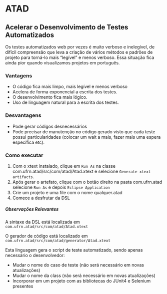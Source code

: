 # ATAD
## Acelerar o Desenvolvimento de Testes Automatizados 

Os testes automatizados web por vezes é muito verboso e inelegível, de difícil compreensão que leva a criação de vários métodos e padrões de projeto para torná-lo mais “legível” e menos verboso. Essa situação fica ainda pior quando visualizamos projetos em português.

### Vantagens

- O código fica mais limpo, mais legível e menos verboso
- Acelera de forma exponencial a escrita dos testes.
- O desenvolvimento fica mais lógico.
- Uso de linguagem natural para a escrita dos testes.

### Desvantagens

- Pode gerar códigos desnecessários
- Pode precisar de manutenção no código gerado visto que cada teste possui particularidades (colocar um wait a mais, fazer mais uma espera específica etc).


### Como executar

1. Com o xtext instalado, clique em ```Run As``` na classe com.ufrn.atad/src/com/atad/Atad.xtext e selecione ```Generate xtext artifacts```.
2. Após gerar o artefato, clique com o botão direito na pasta com.ufrn.atad selecione ```Run As``` e depois ```Eclipse Application```
3. Crie um projeto e uma file com o nome qualquer.atad
4. Comece a desfrutar da DSL


##### Observações Relevantes

A sintaxe da DSL está localizada em ```com.ufrn.atad/src/com/atad/Atad.xtext```

O gerador de código está localizado em ```com.ufrn.atad/src/com/atad/generator/Atad.xtext```

Esta linguagem gera o script de teste automatizado, sendo apenas necessário o desenvolvedor:

- Mudar o nome do caso de teste (não será necessário em novas atualizações)
- Mudar o nome da class (não será necessário em novas atualizações)
- Incorporar em um projeto com as bibliotecas do JUnit4 e Selenium presentes
